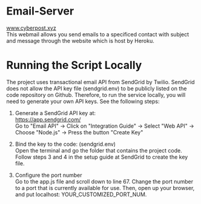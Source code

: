 # Email-Server
www.cyberpost.xyz <br/>
This webmail allows you send emails to a specificed contact with subject and message through the website which is host by Heroku.

# Running the Script Locally
The project uses transactional email API from SendGrid by Twilio. SendGrid does not allow the API key file (sendgrid.env) to be publicly listed on the code repository on Github. Therefore, to run the service locally, you will need to generate your own API keys. See the following steps: <br/>

1. Generate a SendGrid API key at: <br/>
https://app.sendgrid.com/ <br/>
Go to "Email API" -> Click on "Integration Guide" -> Select "Web API" -> Choose "Node.js" -> Press the button "Create Key"<br/>

2. Bind the key to the code: (sendgrid.env)<br/>
Open the terminal and go the folder that contains the project code. <br/>
Follow steps 3 and 4 in the setup guide at SendGrid to create the key file. <br/>

3. Configure the port number<br/>
Go to the app.js file and scroll down to line 67. Change the port number to a port that is currently available for use. Then, open up your browser, and put localhost: YOUR_CUSTOMIZED_PORT_NUM.
